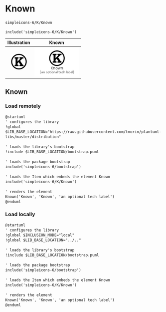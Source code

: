 # Known


```text
simpleicons-6/K/Known
```

```text
include('simpleicons-6/K/Known')
```



| Illustration | Known |
| :---: | :---: |
| ![illustration for Illustration](../../simpleicons-6/K/Known.png) | ![illustration for Known](../../simpleicons-6/K/Known.Local.png) |




## Known

### Load remotely
```plantuml
@startuml
' configures the library
!global $LIB_BASE_LOCATION="https://raw.githubusercontent.com/tmorin/plantuml-libs/master/distribution"

' loads the library's bootstrap
!include $LIB_BASE_LOCATION/bootstrap.puml

' loads the package bootstrap
include('simpleicons-6/bootstrap')

' loads the Item which embeds the element Known
include('simpleicons-6/K/Known')

' renders the element
Known('Known', 'Known', 'an optional tech label')
@enduml
```

### Load locally
```plantuml
@startuml
' configures the library
!global $INCLUSION_MODE="local"
!global $LIB_BASE_LOCATION="../.."

' loads the library's bootstrap
!include $LIB_BASE_LOCATION/bootstrap.puml

' loads the package bootstrap
include('simpleicons-6/bootstrap')

' loads the Item which embeds the element Known
include('simpleicons-6/K/Known')

' renders the element
Known('Known', 'Known', 'an optional tech label')
@enduml
```

